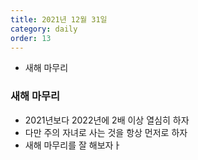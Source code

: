 ```yaml
---
title: 2021년 12월 31일
category: daily
order: 13
---
```


- 새해 마무리

### 새해 마무리
- 2021년보다 2022년에 2배 이상 열심히 하자
- 다만 주의 자녀로 사는 것을 항상 먼저로 하자
- 새해 마무리를 잘 해보자ㅏ
